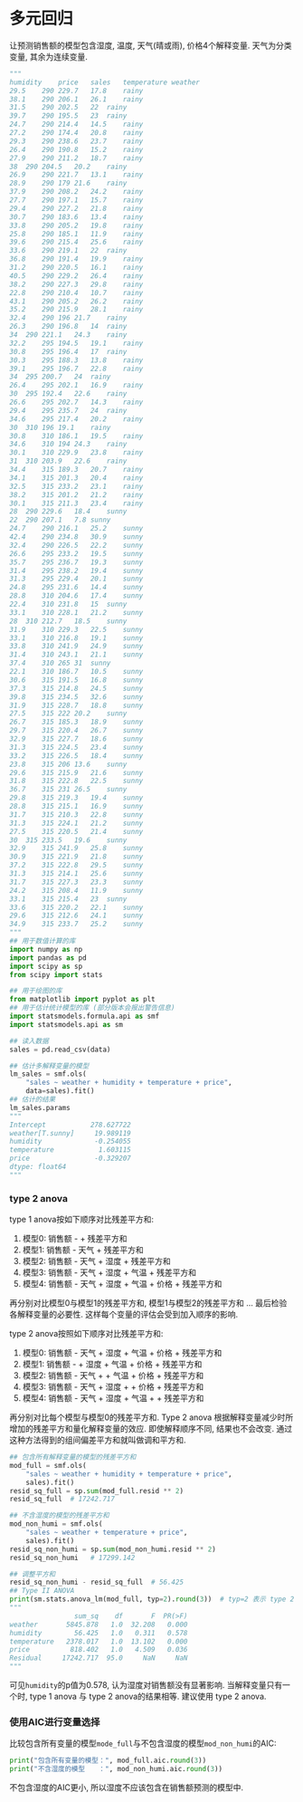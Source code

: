 # 多元回归

让预测销售额的模型包含湿度, 温度, 天气(晴或雨), 价格4个解释变量. 天气为分类变量, 其余为连续变量.
```python
"""
humidity	price	sales	temperature	weather
29.5	290	229.7	17.8	rainy
38.1	290	206.1	26.1	rainy
31.5	290	202.5	22	rainy
39.7	290	195.5	23	rainy
24.7	290	214.4	14.5	rainy
27.2	290	174.4	20.8	rainy
29.3	290	238.6	23.7	rainy
26.4	290	190.8	15.2	rainy
27.9	290	211.2	18.7	rainy
38	290	204.5	20.2	rainy
26.9	290	221.7	13.1	rainy
28.9	290	179	21.6	rainy
37.9	290	208.2	24.2	rainy
27.7	290	197.1	15.7	rainy
29.4	290	227.2	21.8	rainy
30.7	290	183.6	13.4	rainy
33.8	290	205.2	19.8	rainy
25.8	290	185.1	11.9	rainy
39.6	290	215.4	25.6	rainy
33.6	290	219.1	22	rainy
36.8	290	191.4	19.9	rainy
31.2	290	220.5	16.1	rainy
40.5	290	229.2	26.4	rainy
38.2	290	227.3	29.8	rainy
22.8	290	210.4	10.7	rainy
43.1	290	205.2	26.2	rainy
35.2	290	215.9	28.1	rainy
32.4	290	196	21.7	rainy
26.3	290	196.8	14	rainy
34	290	221.1	24.3	rainy
32.2	295	194.5	19.1	rainy
30.8	295	196.4	17	rainy
30.3	295	188.3	13.8	rainy
39.1	295	196.7	22.8	rainy
34	295	200.7	24	rainy
26.4	295	202.1	16.9	rainy
30	295	192.4	22.6	rainy
26.6	295	202.7	14.3	rainy
29.4	295	235.7	24	rainy
34.6	295	217.4	20.2	rainy
30	310	196	19.1	rainy
30.8	310	186.1	19.5	rainy
34.6	310	194	24.3	rainy
30.1	310	229.9	23.8	rainy
31	310	203.9	22.6	rainy
34.4	315	189.3	20.7	rainy
34.1	315	201.3	20.4	rainy
32.5	315	233.2	23.1	rainy
38.2	315	201.2	21.2	rainy
30.1	315	211.3	23.4	rainy
28	290	229.6	18.4	sunny
22	290	207.1	7.8	sunny
24.7	290	216.1	25.2	sunny
42.4	290	234.8	30.9	sunny
32.4	290	226.5	22.2	sunny
26.6	295	233.2	19.5	sunny
35.7	295	236.7	19.3	sunny
31.4	295	238.2	19.4	sunny
31.3	295	229.4	20.1	sunny
24.8	295	231.6	14.4	sunny
28.8	310	204.6	17.4	sunny
22.4	310	231.8	15	sunny
33.1	310	228.1	21.2	sunny
28	310	212.7	18.5	sunny
31.9	310	229.3	22.5	sunny
33.1	310	216.8	19.1	sunny
33.8	310	241.9	24.9	sunny
31.4	310	243.1	21.1	sunny
37.4	310	265	31	sunny
22.1	310	186.7	10.5	sunny
30.6	315	191.5	16.8	sunny
37.3	315	214.8	24.5	sunny
39.8	315	234.5	32.6	sunny
31.9	315	228.7	18.8	sunny
27.5	315	222	20.2	sunny
26.7	315	185.3	18.9	sunny
29.7	315	220.4	26.7	sunny
32.9	315	227.7	18.6	sunny
31.3	315	224.5	23.4	sunny
33.2	315	226.5	18.4	sunny
23.8	315	206	13.6	sunny
29.6	315	215.9	21.6	sunny
31.8	315	222.8	22.5	sunny
36.7	315	231	26.5	sunny
29.8	315	219.3	19.4	sunny
28.8	315	215.1	16.9	sunny
31.7	315	210.3	22.8	sunny
31.3	315	224.1	21.2	sunny
27.5	315	220.5	21.4	sunny
30	315	233.5	19.6	sunny
32.9	315	241.9	25.8	sunny
30.9	315	221.9	21.8	sunny
37.2	315	222.8	29.5	sunny
31.3	315	214.1	25.6	sunny
31.7	315	227.3	23.3	sunny
24.2	315	208.4	11.9	sunny
33.1	315	215.4	23	sunny
33.6	315	220.2	22.1	sunny
29.6	315	212.6	24.1	sunny
34.9	315	233.7	25.2	sunny
"""
## 用于数值计算的库
import numpy as np
import pandas as pd
import scipy as sp
from scipy import stats

## 用于绘图的库
from matplotlib import pyplot as plt
## 用于估计统计模型的库 (部分版本会报出警告信息)
import statsmodels.formula.api as smf
import statsmodels.api as sm

## 读入数据
sales = pd.read_csv(data)

## 估计多解释变量的模型
lm_sales = smf.ols(
    "sales ~ weather + humidity + temperature + price",
    data=sales).fit()
## 估计的结果
lm_sales.params
"""
Intercept           278.627722
weather[T.sunny]     19.989119
humidity             -0.254055
temperature           1.603115
price                -0.329207
dtype: float64
"""
```

### type 2 anova


type 1 anova按如下顺序对比残差平方和:
1. 模型0: 销售额 -                           + 残差平方和
2. 模型1: 销售额 - 天气                      + 残差平方和
3. 模型2: 销售额 - 天气 + 湿度               + 残差平方和
4. 模型3: 销售额 - 天气 + 湿度 + 气温        + 残差平方和
5. 模型4: 销售额 - 天气 + 湿度 + 气温 + 价格 + 残差平方和

再分别对比模型0与模型1的残差平方和, 模型1与模型2的残差平方和 ... 最后检验各解释变量的必要性. 这样每个变量的评估会受到加入顺序的影响.


type 2 anova按照如下顺序对比残差平方和:
1. 模型0: 销售额 - 天气 + 湿度 + 气温 + 价格 + 残差平方和
2. 模型1: 销售额 -      + 湿度 + 气温 + 价格 + 残差平方和
3. 模型2: 销售额 - 天气 +      + 气温 + 价格 + 残差平方和
4. 模型3: 销售额 - 天气 + 湿度 +      + 价格 + 残差平方和
5. 模型4: 销售额 - 天气 + 湿度 + 气温 +      + 残差平方和

再分别对比每个模型与模型0的残差平方和.
Type 2 anova 根据解释变量减少时所增加的残差平方和量化解释变量的效应. 即使解释顺序不同, 结果也不会改变. 通过这种方法得到的组间偏差平方和就叫做调和平方和.

```python
## 包含所有解释变量的模型的残差平方和
mod_full = smf.ols(
    "sales ~ weather + humidity + temperature + price",
    sales).fit()
resid_sq_full = sp.sum(mod_full.resid ** 2)
resid_sq_full  # 17242.717

## 不含湿度的模型的残差平方和
mod_non_humi = smf.ols(
    "sales ~ weather + temperature + price", 
    sales).fit()
resid_sq_non_humi = sp.sum(mod_non_humi.resid ** 2)
resid_sq_non_humi   # 17299.142

## 调整平方和
resid_sq_non_humi - resid_sq_full  # 56.425
## Type II ANOVA
print(sm.stats.anova_lm(mod_full, typ=2).round(3))  # typ=2 表示 type 2 anova, typ=1 表示type 1 anova
"""
                sum_sq    df       F  PR(>F)
weather       5845.878   1.0  32.208   0.000
humidity        56.425   1.0   0.311   0.578
temperature   2378.017   1.0  13.102   0.000
price          818.402   1.0   4.509   0.036
Residual     17242.717  95.0     NaN     NaN
"""

```
可见`humidity`的p值为0.578, 认为湿度对销售额没有显著影响.
当解释变量只有一个时, type 1 anova 与 type 2 anova的结果相等. 建议使用 type 2 anova.


### 使用AIC进行变量选择
比较包含所有变量的模型`mode_full`与不包含湿度的模型`mod_non_humi`的AIC:
```python
print("包含所有变量的模型：", mod_full.aic.round(3))
print("不含湿度的模型　　：", mod_non_humi.aic.round(3))
```
不包含湿度的AIC更小, 所以湿度不应该包含在销售额预测的模型中.





